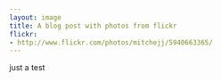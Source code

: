 ```yaml
---
layout: image
title: A blog post with photos from flickr
flickr:
- http://www.flickr.com/photos/mitchejj/5940663365/
---
```


just a test